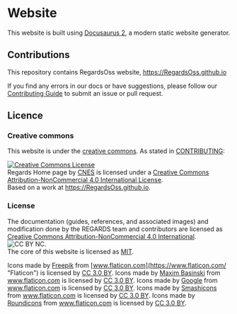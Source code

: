 # Website

This website is built using [Docusaurus 2](https://v2.docusaurus.io/), a modern static website generator.

## Contributions

This repository contains RegardsOss website, https://RegardsOss.github.io

If you find any errors in our docs or have suggestions, please follow our [Contributing Guide](CONTRIBUTING.md) to submit an issue or pull request.

## Licence

### Creative commons

This website is under the [creative commons](LICENSE.md). As stated in [CONTRIBUTING](CONTRIBUTING.md):

<a rel="license" href="http://creativecommons.org/licenses/by-nc/4.0/">![Creative Commons License](https://i.creativecommons.org/l/by-nc/4.0/88x31.png)</a><br /><span xmlns:dct="http://purl.org/dc/terms/" property="dct:title">Regards Home page</span> by <a xmlns:cc="http://creativecommons.org/ns#" href="https://cnes.fr" property="cc:attributionName" rel="cc:attributionURL">CNES</a> is licensed under a <a rel="license" href="http://creativecommons.org/licenses/by-nc/4.0/">Creative Commons Attribution-NonCommercial 4.0 International License</a>.<br />Based on a work at <a xmlns:dct="http://purl.org/dc/terms/" href="https://RegardsOss.github.io" rel="dct:source">https://RegardsOss.github.io</a>.

### License

The documentation (guides, references, and associated images) and modification done by the REGARDS team and contributors are licensed as [Creative Commons Attribution-NonCommercial 4.0 International](https://creativecommons.org/licenses/by-nc/4.0/). ![CC BY NC](https://i.creativecommons.org/l/by-nc/4.0/88x31.png).  
The core of this website is licensed as [MIT](https://github.com/circleci/circleci-docs/blob/master/LICENSE).

Icons made by [Freepik](https://www.freepik.com "Freepik") from [www.flaticon.com](https://www.flaticon.com/ "Flaticon") is licensed by [CC 3.0 BY](http://creativecommons.org/licenses/by/3.0/ "Creative Commons BY 3.0").
Icons made by <a href="https://www.flaticon.com/authors/maxim-basinski" title="Maxim Basinski">Maxim Basinski</a> from <a href="https://www.flaticon.com/" title="Flaticon">www.flaticon.com</a> is licensed by <a href="http://creativecommons.org/licenses/by/3.0/" title="Creative Commons BY 3.0" target="_blank">CC 3.0 BY</a>.
Icons made by <a href="https://www.flaticon.com/authors/google" title="Google">Google</a> from <a href="https://www.flaticon.com/" title="Flaticon">www.flaticon.com</a> is licensed by <a href="http://creativecommons.org/licenses/by/3.0/" title="Creative Commons BY 3.0" target="_blank">CC 3.0 BY</a>.
Icons made by <a href="https://www.flaticon.com/authors/smashicons" title="Smashicons">Smashicons</a> from <a href="https://www.flaticon.com/" title="Flaticon">www.flaticon.com</a> is licensed by <a href="http://creativecommons.org/licenses/by/3.0/" title="Creative Commons BY 3.0" target="_blank">CC 3.0 BY</a>.
Icons made by <a href="https://www.flaticon.com/authors/roundicons" title="Roundicons">Roundicons</a> from <a href="https://www.flaticon.com/" title="Flaticon">www.flaticon.com</a> is licensed by <a href="http://creativecommons.org/licenses/by/3.0/" title="Creative Commons BY 3.0" target="_blank">CC 3.0 BY</a>.
